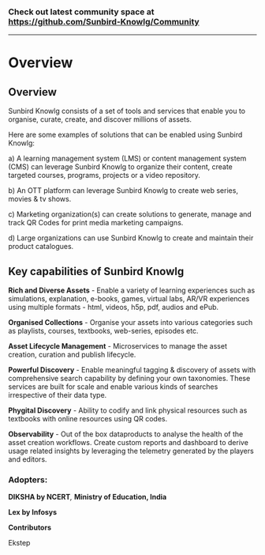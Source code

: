 ### Check out latest community space at https://github.com/Sunbird-Knowlg/Community

---

# Overview

## Overview

Sunbird Knowlg consists of a set of tools and services that enable you to organise, curate, create, and discover millions of assets.

Here are some examples of solutions that can be enabled using Sunbird Knowlg:&#x20;

a) A learning management system (LMS) or content management system (CMS) can leverage Sunbird Knowlg to organize their content, create targeted courses, programs, projects or a video repository.&#x20;

b) An OTT platform can leverage Sunbird Knowlg to create web series, movies & tv shows.&#x20;

c) Marketing organization(s) can create solutions to generate, manage and track QR Codes for print media marketing campaigns.&#x20;

d) Large organizations can use Sunbird Knowlg to create and maintain their product catalogues.

## Key capabilities of Sunbird Knowlg

**Rich and Diverse Assets** - Enable a variety of learning experiences such as simulations, explanation, e-books, games, virtual labs, AR/VR experiences using multiple formats - html, videos, h5p, pdf, audios and ePub.

**Organised Collections** - Organise your assets into various categories such as playlists, courses, textbooks, web-series, episodes etc.

**Asset Lifecycle Management** - Microservices to manage the asset creation, curation and publish lifecycle.

**Powerful Discovery** - Enable meaningful tagging & discovery of assets with comprehensive search capability by defining your own taxonomies. These services are built for scale and enable various kinds of searches irrespective of their data type.

**Phygital Discovery** - Ability to codify and link physical resources such as textbooks with online resources using QR codes.

**Observability** - Out of the box dataproducts to analyse the health of the asset creation workflows. Create custom reports and dashboard to derive usage related insights by leveraging the telemetry generated by the players and editors.



### Adopters:&#x20;

**DIKSHA by NCERT**_,_ **Ministry of Education, India**&#x20;

**Lex by Infosys**

**Contributors**

Ekstep&#x20;


